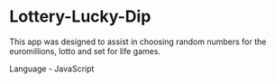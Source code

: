 # Lottery-Lucky-Dip 

This app was designed to assist in choosing random numbers for the euromillions, lotto and set for life games.

Language - JavaScript
